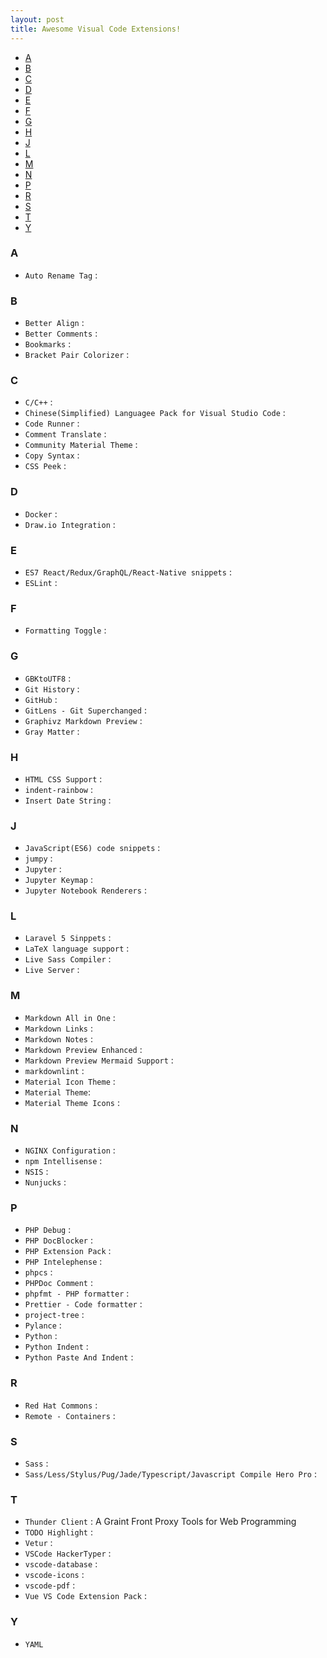 ```yaml
---
layout: post
title: Awesome Visual Code Extensions!
---
```


- [A](#a)
- [B](#b)
- [C](#c)
- [D](#d)
- [E](#e)
- [F](#f)
- [G](#g)
- [H](#h)
- [J](#j)
- [L](#l)
- [M](#m)
- [N](#n)
- [P](#p)
- [R](#r)
- [S](#s)
- [T](#t)
- [Y](#y)

### A

- `Auto Rename Tag` :


### B

- `Better Align` :
- `Better Comments` :
- `Bookmarks` :
- `Bracket Pair Colorizer` :
  

### C 

- `C/C++` :
- `Chinese(Simplified) Languagee Pack for Visual Studio Code` :
- `Code Runner` :
- `Comment Translate` :
- `Community Material Theme` :
- `Copy Syntax` :
- `CSS Peek` :

### D

- `Docker` :
- `Draw.io Integration` :


### E

- `ES7 React/Redux/GraphQL/React-Native snippets` :
- `ESLint` :

### F

- `Formatting Toggle` :


### G

- `GBKtoUTF8` :
- `Git History` :
- `GitHub` :
- `GitLens - Git Superchanged` :
- `Graphivz Markdown Preview` :
- `Gray Matter` :


### H

- `HTML CSS Support` :
- `indent-rainbow` :
- `Insert Date String` :

### J 

- `JavaScript(ES6) code snippets` :
- `jumpy` :
- `Jupyter` :
- `Jupyter Keymap` :
- `Jupyter Notebook Renderers` :

### L 

- `Laravel 5 Sinppets` :
- `LaTeX language support` :
- `Live Sass Compiler` :
- `Live Server` :


### M

- `Markdown All in One` :
- `Markdown Links` :
- `Markdown Notes` :
- `Markdown Preview Enhanced` :
- `Markdown Preview Mermaid Support` :
- `markdownlint` :
- `Material Icon Theme` :
- `Material Theme`:
- `Material Theme Icons` :


### N 

- `NGINX Configuration` :
- `npm Intellisense` :
- `NSIS` :
- `Nunjucks` :


### P

- `PHP Debug` :
- `PHP DocBlocker` :
- `PHP Extension Pack` :
- `PHP Intelephense` :
- `phpcs` :
- `PHPDoc Comment` :
- `phpfmt - PHP formatter` :
- `Prettier - Code formatter` :
- `project-tree` :
- `Pylance` :
- `Python` :
- `Python Indent` :
- `Python Paste And Indent` :


### R

- `Red Hat Commons` :
- `Remote - Containers` :


### S

- `Sass` :
- `Sass/Less/Stylus/Pug/Jade/Typescript/Javascript Compile Hero Pro` :


### T

- `Thunder Client` : A Graint Front Proxy Tools for Web Programming
- `TODO Highlight` :
- `Vetur` :
- `VSCode HackerTyper` : 
- `vscode-database` :
- `vscode-icons` :
- `vscode-pdf` :
- `Vue VS Code Extension Pack` :


### Y
  
- `YAML`






